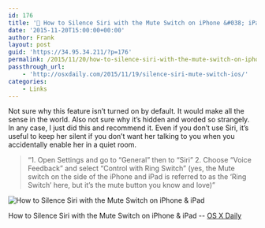 ```yaml
---
id: 176
title: '🔗 How to Silence Siri with the Mute Switch on iPhone &#038; iPad | OS X Daily'
date: '2015-11-20T15:00:00+00:00'
author: Frank
layout: post
guid: 'https://34.95.34.211/?p=176'
permalink: /2015/11/20/how-to-silence-siri-with-the-mute-switch-on-iphone-ipad-os-x-daily/
passthrough_url:
    - 'http://osxdaily.com/2015/11/19/silence-siri-mute-switch-ios/'
categories:
    - Links
---
```


Not sure why this feature isn’t turned on by default. It would make all the sense in the world. Also not sure why it’s hidden and worded so strangely. In any case, I just did this and recommend it. Even if you don’t use Siri, it’s useful to keep her silent if you don’t want her talking to you when you accidentally enable her in a quiet room.

>	“1. Open Settings and go to “General” then to “Siri” 
>	2. Choose “Voice Feedback” and select “Control with 
>	Ring Switch” (yes, the Mute switch on the side of the 
>	iPhone and iPad is referred to as the ‘Ring Switch’ 
>	here, but it’s the mute button you know and love)”

![How to Silence Siri with the Mute Switch on iPhone &amp; iPad]({{site.url}}{{site.baseurl}}/assets/images/2015/11/image-asset-copy.jpg)

How to Silence Siri with the Mute Switch on iPhone &amp; iPad -- [OS X Daily](http://osxdaily.com/2015/11/19/silence-siri-mute-switch-ios/)